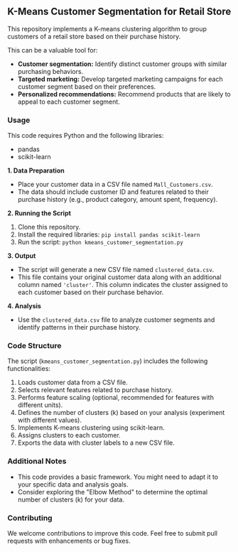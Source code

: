 ## K-Means Customer Segmentation for Retail Store

This repository implements a K-means clustering algorithm to group customers of a retail store based on their purchase history. 

This can be a valuable tool for:

* **Customer segmentation:** Identify distinct customer groups with similar purchasing behaviors.
* **Targeted marketing:** Develop targeted marketing campaigns for each customer segment based on their preferences.
* **Personalized recommendations:** Recommend products that are likely to appeal to each customer segment.

### Usage

This code requires Python and the following libraries:

* pandas
* scikit-learn

**1. Data Preparation**

* Place your customer data in a CSV file named `Mall_Customers.csv`.
* The data should include customer ID and features related to their purchase history (e.g., product category, amount spent, frequency).

**2. Running the Script**

1. Clone this repository.
2. Install the required libraries: `pip install pandas scikit-learn`
3. Run the script: `python kmeans_customer_segmentation.py`

**3. Output**

* The script will generate a new CSV file named `clustered_data.csv`.
* This file contains your original customer data along with an additional column named `'cluster'`. This column indicates the cluster assigned to each customer based on their purchase behavior.

**4. Analysis**

* Use the `clustered_data.csv` file to analyze customer segments and identify patterns in their purchase history.

### Code Structure

The script (`kmeans_customer_segmentation.py`) includes the following functionalities:

1. Loads customer data from a CSV file.
2. Selects relevant features related to purchase history.
3. Performs feature scaling (optional, recommended for features with different units).
4. Defines the number of clusters (k) based on your analysis (experiment with different values).
5. Implements K-means clustering using scikit-learn.
6. Assigns clusters to each customer.
7. Exports the data with cluster labels to a new CSV file.

### Additional Notes

* This code provides a basic framework. You might need to adapt it to your specific data and analysis goals.
* Consider exploring the "Elbow Method" to determine the optimal number of clusters (k) for your data.

### Contributing

We welcome contributions to improve this code. Feel free to submit pull requests with enhancements or bug fixes.
